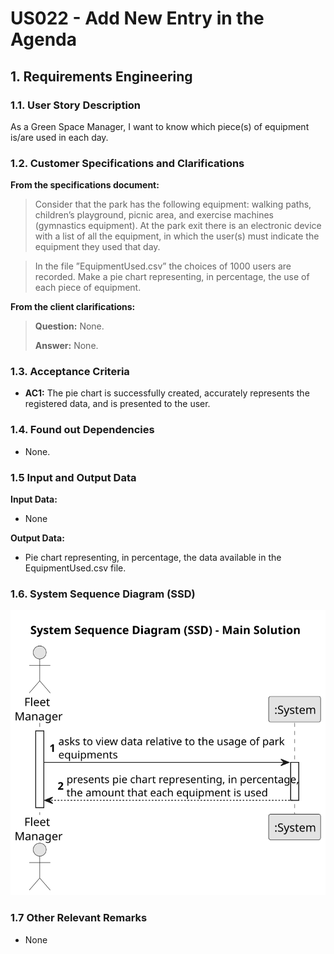 # US022 - Add New Entry in the Agenda


## 1. Requirements Engineering

### 1.1. User Story Description

As a Green Space Manager, I want to know which piece(s) of equipment is/are used in each day.

### 1.2. Customer Specifications and Clarifications 

**From the specifications document:**

> Consider that the park has the following equipment: walking paths, children’s playground, picnic area, and exercise machines (gymnastics equipment). At the park exit there is an electronic device with a list of all the equipment, in which the user(s) must indicate the equipment they used that day.

> In the file ”EquipmentUsed.csv” the choices of 1000 users are recorded. Make a pie chart representing, in percentage, the use of each piece of equipment.

**From the client clarifications:**

> **Question:** None.
>
> **Answer:** None.

### 1.3. Acceptance Criteria

* **AC1:** The pie chart is successfully created, accurately represents the registered data, and is presented to the user.

### 1.4. Found out Dependencies

* None.

### 1.5 Input and Output Data

**Input Data:**

* None

**Output Data:**

* Pie chart representing, in percentage, the data available in the EquipmentUsed.csv file.

### 1.6. System Sequence Diagram (SSD)

![System Sequence Diagram](svg/us010-system-sequence-diagram-main-solution.svg)

### 1.7 Other Relevant Remarks

* None